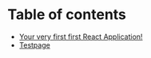 # Table of contents

* [Your very first first React Application!](README.md)
* [Testpage](testpage.md)
